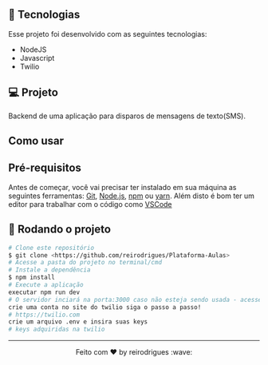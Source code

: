 
## 🚀 Tecnologias

Esse projeto foi desenvolvido com as seguintes tecnologias:

- NodeJS
- Javascript
- Twilio

## 💻 Projeto

Backend de uma aplicação para disparos de mensagens de texto(SMS).

## Como usar

## Pré-requisitos

Antes de começar, você vai precisar ter instalado em sua máquina as seguintes ferramentas:
[Git](https://git-scm.com), [Node.js](https://nodejs.org/en/), [npm](https://www.npmjs.com/get-npm) ou [yarn](https://classic.yarnpkg.com/en/docs/install/#windows-stable). 
Além disto é bom ter um editor para trabalhar com o código como [VSCode](https://code.visualstudio.com/)

## 🎲 Rodando o projeto

```bash
# Clone este repositório
$ git clone <https://github.com/reirodrigues/Plataforma-Aulas>
# Acesse a pasta do projeto no terminal/cmd
# Instale a dependência
$ npm install
# Execute a aplicação 
executar npm run dev
# O servidor inciará na porta:3000 caso não esteja sendo usada - acesse <http://localhost:3333>
crie uma conta no site do twilio siga o passo a passo! 
# https://twilio.com
crie um arquivo .env e insira suas keys 
# keys adquiridas na twilio
```

---

<p align="center">Feito com ♥ by reirodrigues :wave:</p>
